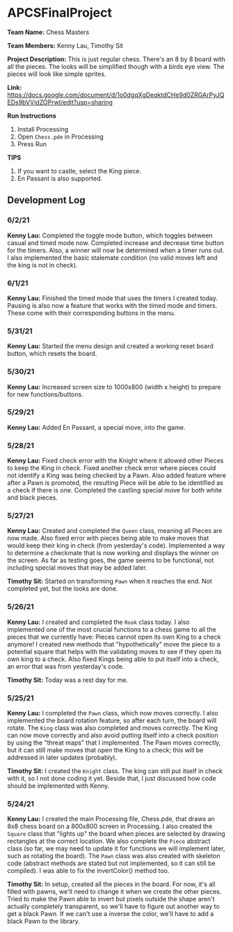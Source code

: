 # APCSFinalProject

**Team Name:** Chess Masters

**Team Members:** Kenny Lau, Timothy Sit

**Project Description:** This is just regular chess. There's an 8 by 8 board with all the pieces. The looks will be simplified though with a birds eye view. The pieces will look like simple sprites.

**Link:** https://docs.google.com/document/d/1o0dgqXgDeqktdCHe9d0ZRGArPyJQEDs9bVVidZOPrwI/edit?usp=sharing

**Run Instructions**
1. Install Processing
2. Open ```Chess.pde``` in Processing
3. Press Run

**TIPS**
1. If you want to castle, select the King piece.
2. En Passant is also supported.

## Development Log
### 6/2/21
**Kenny Lau:** Completed the toggle mode button, which toggles between casual and timed mode now. Completed increase and decrease time button for the timers. Also, a winner will now be determined when a timer runs out. I also implemented the basic stalemate condition (no valid moves left and the king is not in check).

### 6/1/21
**Kenny Lau:** Finished the timed mode that uses the timers I created today. Pausing is also now a feature that works with the timed mode and timers. These come with their corresponding buttons in the menu.

### 5/31/21
**Kenny Lau:** Started the menu design and created a working reset board button, which resets the board.

### 5/30/21
**Kenny Lau:** Increased screen size to 1000x800 (width x height) to prepare for new functions/buttons.

### 5/29/21
**Kenny Lau:** Added En Passant, a special move, into the game.

### 5/28/21
**Kenny Lau:** Fixed check error with the Knight where it allowed other Pieces to keep the King in check. Fixed another check error where pieces could not identify a King was being checked by a Pawn. Also added feature where after a Pawn is promoted, the resulting Piece will be able to be identified as a check if there is one. Completed the castling special move for both white and black pieces.

### 5/27/21
**Kenny Lau:** Created and completed the ```Queen``` class, meaning all Pieces are now made. Also fixed error with pieces being able to make moves that would keep their king in check (from yesterday's code). Implemented a way to determine a checkmate that is now working and displays the winner on the screen. As far as testing goes, the game seems to be functional, not including special moves that may be added later.

**Timothy Sit:** Started on transforming ```Pawn``` when it reaches the end. Not completed yet, but the looks are done.


### 5/26/21
**Kenny Lau:** I created and completed the ``Rook`` class today. I also implemented one of the most crucial functions to a chess game to all the pieces that we currently have: Pieces cannot open its own King to a check anymore! I created new methods that "hypothetically" move the piece to a potential square that helps with the validating moves to see if they open its own king to a check. Also fixed Kings being able to put itself into a check, an error that was from yesterday's code.

**Timothy Sit:** Today was a rest day for me.

### 5/25/21
**Kenny Lau:** I completed the ```Pawn``` class, which now moves correctly. I also implemented the board rotation feature, so after each turn, the board will rotate. The ```King``` class was also completed and moves correctly. The King can now move correctly and also avoid putting itself into a check position by using the "threat maps" that I implemented. The Pawn moves correctly, but it can still make moves that open the King to a check; this will be addressed in later updates (probably).

**Timothy Sit:** I created the ```Knight``` class. The king can still put itself in check with it, so I not done coding it yet. Beside that, I just discussed how code should be implemented with Kenny.

### 5/24/21
**Kenny Lau:** I created the main Processing file, Chess.pde, that draws an 8x8 chess board on a 800x800 screen in Processing. I also created the ```Square``` class that "lights up" the board when pieces are selected by drawing rectangles at the correct location. We also complete the ```Piece``` abstract class (so far, we may need to update it for functions we will implement later, such as rotating the board). The ```Pawn``` class was also created with skeleton code (abstract methods are stated but not implemented, so it can still be compiled). I was able to fix the invertColor() method too.

**Timothy Sit:** In setup, created all the pieces in the board. For now, it's all filled with pawns, we'll need to change it when we create the other pieces. Tried to make the Pawn able to invert but pixels outside the shape aren't actually completely transparent, so we'll have to figure out another way to get a black Pawn. If we can't use a inverse the color, we'll have to add a black Pawn to the library.
